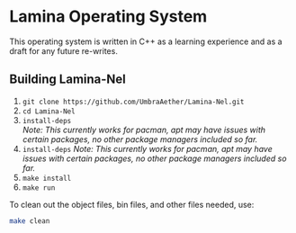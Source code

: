 # Lamina Operating System

This operating system is written in C++ as a learning experience and as a draft for any future re-writes.

## Building Lamina-Nel

1. `git clone https://github.com/UmbraAether/Lamina-Nel.git`
2. `cd Lamina-Nel`
3. `install-deps`  
   *Note: This currently works for pacman, apt may have issues with certain packages, no other package managers included so far.*
3. `install-deps`  *Note: This currently works for pacman, apt may have issues with certain packages, no other package managers included so far.*
4. `make install`
5. `make run`

To clean out the object files, bin files, and other files needed, use:
```bash
make clean
